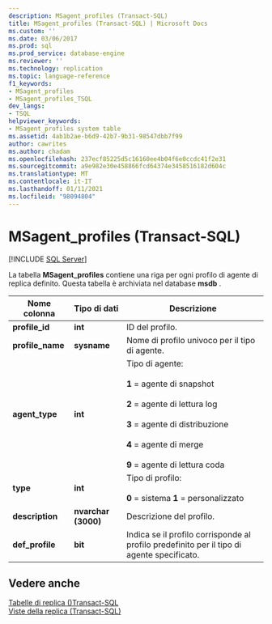 ```yaml
---
description: MSagent_profiles (Transact-SQL)
title: MSagent_profiles (Transact-SQL) | Microsoft Docs
ms.custom: ''
ms.date: 03/06/2017
ms.prod: sql
ms.prod_service: database-engine
ms.reviewer: ''
ms.technology: replication
ms.topic: language-reference
f1_keywords:
- MSagent_profiles
- MSagent_profiles_TSQL
dev_langs:
- TSQL
helpviewer_keywords:
- MSagent_profiles system table
ms.assetid: 4ab1b2ae-b6d9-42b7-9b31-98547dbb7f99
author: cawrites
ms.author: chadam
ms.openlocfilehash: 237ecf85225d5c16160ee4b04f6e0ccdc41f2e31
ms.sourcegitcommit: a9e982e30e458866fcd64374e3458516182d604c
ms.translationtype: MT
ms.contentlocale: it-IT
ms.lasthandoff: 01/11/2021
ms.locfileid: "98094804"
---
```

# <a name="msagent_profiles-transact-sql"></a>MSagent_profiles (Transact-SQL)
[!INCLUDE [SQL Server](../../includes/applies-to-version/sqlserver.md)]

  La tabella **MSagent_profiles** contiene una riga per ogni profilo di agente di replica definito. Questa tabella è archiviata nel database **msdb** .  
  
|Nome colonna|Tipo di dati|Descrizione|  
|-----------------|---------------|-----------------|  
|**profile_id**|**int**|ID del profilo.|  
|**profile_name**|**sysname**|Nome di profilo univoco per il tipo di agente.|  
|**agent_type**|**int**|Tipo di agente:<br /><br /> **1** = agente di snapshot<br /><br /> **2** = agente di lettura log<br /><br /> **3** = agente di distribuzione<br /><br /> **4** = agente di merge<br /><br /> **9** = agente di lettura coda|  
|**type**|**int**|Tipo di profilo:<br /><br /> **0** = sistema **1** = personalizzato|  
|**description**|**nvarchar (3000)**|Descrizione del profilo.|  
|**def_profile**|**bit**|Indica se il profilo corrisponde al profilo predefinito per il tipo di agente specificato.|  
  
## <a name="see-also"></a>Vedere anche  
 [Tabelle di replica &#40;&#41;Transact-SQL ](../../relational-databases/system-tables/replication-tables-transact-sql.md)   
 [Viste della replica &#40;Transact-SQL&#41;](../../relational-databases/system-views/replication-views-transact-sql.md)  
  
  
